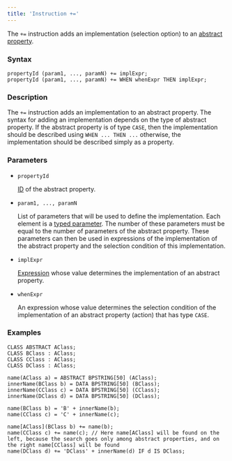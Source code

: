 ```yaml
---
title: 'Instruction +='
---
```


The `+=` instruction adds an implementation (selection option) to an [abstract property](Property_extension.md).

### Syntax

    propertyId (param1, ..., paramN) += implExpr;
    propertyId (param1, ..., paramN) += WHEN whenExpr THEN implExpr;

### Description

The `+=` instruction adds an implementation to an abstract property. The syntax for adding an implementation depends on the type of abstract property. If the abstract property is of type `CASE`, then the implementation should be described using `WHEN ... THEN ...` otherwise, the implementation should be described simply as a property. 

### Parameters

- `propertyId`

    [ID](IDs.md#propertyid-broken) of the abstract property. 

- `param1, ..., paramN`

    List of parameters that will be used to define the implementation. Each element is a [typed parameter](IDs.md#paramid-broken). The number of these parameters must be equal to the number of parameters of the abstract property. These parameters can then be used in expressions of the implementation of the abstract property and the selection condition of this implementation.

- `implExpr`

    [Expression](Expression.md) whose value determines the implementation of an abstract property.

- `whenExpr`

    An expression whose value determines the selection condition of the implementation of an abstract property (action) that has type `CASE`. 

### Examples

```lsf
CLASS ABSTRACT AClass;
CLASS BClass : AClass;
CLASS CClass : AClass;
CLASS DClass : AClass;

name(AClass a) = ABSTRACT BPSTRING[50] (AClass);
innerName(BClass b) = DATA BPSTRING[50] (BClass);
innerName(CClass c) = DATA BPSTRING[50] (CClass);
innerName(DClass d) = DATA BPSTRING[50] (DClass);

name(BClass b) = 'B' + innerName(b);
name(CClass c) = 'C' + innerName(c);

name[AClass](BClass b) += name(b);
name(CClass c) += name(c); // Here name[AClass] will be found on the left, because the search goes only among abstract properties, and on the right name[CClass] will be found
name(DClass d) += 'DClass' + innerName(d) IF d IS DClass;
```

